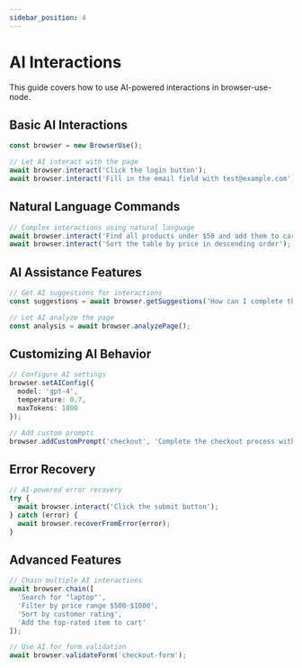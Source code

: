```yaml
---
sidebar_position: 4
---
```


# AI Interactions

This guide covers how to use AI-powered interactions in browser-use-node.

## Basic AI Interactions

```typescript
const browser = new BrowserUse();

// Let AI interact with the page
await browser.interact('Click the login button');
await browser.interact('Fill in the email field with test@example.com');
```

## Natural Language Commands

```typescript
// Complex interactions using natural language
await browser.interact('Find all products under $50 and add them to cart');
await browser.interact('Sort the table by price in descending order');
```

## AI Assistance Features

```typescript
// Get AI suggestions for interactions
const suggestions = await browser.getSuggestions('How can I complete the checkout?');

// Let AI analyze the page
const analysis = await browser.analyzePage();
```

## Customizing AI Behavior

```typescript
// Configure AI settings
browser.setAIConfig({
  model: 'gpt-4',
  temperature: 0.7,
  maxTokens: 1000
});

// Add custom prompts
browser.addCustomPrompt('checkout', 'Complete the checkout process with these items');
```

## Error Recovery

```typescript
// AI-powered error recovery
try {
  await browser.interact('Click the submit button');
} catch (error) {
  await browser.recoverFromError(error);
}
```

## Advanced Features

```typescript
// Chain multiple AI interactions
await browser.chain([
  'Search for "laptop"',
  'Filter by price range $500-$1000',
  'Sort by customer rating',
  'Add the top-rated item to cart'
]);

// Use AI for form validation
await browser.validateForm('checkout-form');
```